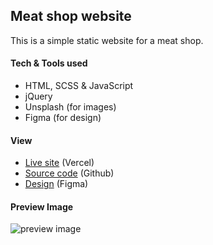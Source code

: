 ## Meat shop website

This is a simple static website for a meat shop.

#### Tech & Tools used

- HTML, SCSS & JavaScript
- jQuery
- Unsplash (for images)
- Figma (for design)

#### View

- [Live site](https://meat-shop-eta.vercel.app/) (Vercel)
- [Source code](https://github.com/sam4web/meat-shop) (Github)
- [Design](https://www.figma.com/file/RXU5qsnv6J3NcHe2MUOreA/Meat-shop-website) (Figma)

#### Preview Image

![preview image](/page-preview-image.png)
